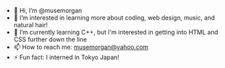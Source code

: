- 👋 Hi, I’m @musemorgan
- 👀 I’m interested in learning more about coding, web design, music, and natural hair!
- 🌱 I’m currently learning C++, but I'm interested in getting into HTML and CSS further down the line
- 📫 How to reach me: musemorgan@yahoo.com
- ⚡ Fun fact: I interned in Tokyo Japan!

<!---
musemorgan/musemorgan is a ✨ special ✨ repository because its `README.md` (this file) appears on your GitHub profile.
You can click the Preview link to take a look at your changes.
--->
